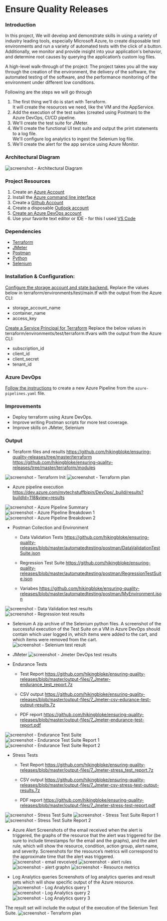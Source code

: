 # Ensure Quality Releases

### Introduction
In this project, We will develop and demonstrate skills in using a variety of industry leading tools, especially Microsoft Azure, to create disposable test environments and run a variety of automated tests with the click of a button. Additionally, we monitor and provide insight into your application's behavior, and determine root causes by querying the application’s custom log files.

A high-level walk-through of the project:
The project takes you all the way through the creation of the environment,
the delivery of the software, the automated testing of the software,
and the performance monitoring of the environment under different low conditions.

Following are the steps we will go through
1. The first thing we'll do is start with Terraform.  
   It will create the resources we need, like the VM and the AppService.  
2. Add the execution of the test suites (created using Postman) to the Azure DevOps, CI/CD pipeline.  
3. We'll create the test suite for JMeter.  
4. We'll create the functional UI test suite and output the print statements to a log file.  
   We'll configure log analytics to ingest the Selenium log file.  
5. We'll create the alert for the app service using Azure Monitor.  

### Architectural Diagram
![screenshot - Architectural Diagram](./output-files/1.architecture-diagram.png?raw=true)

### Project Resources
1. Create an [Azure Account](https://portal.azure.com) 
2. Install the [Azure command line interface](https://docs.microsoft.com/en-us/cli/azure/install-azure-cli?view=azure-cli-latest)
3. Create a [Github Account](https://www.github.com)
4. Create a disposable [Outlook account](https://outlook.com/)
5. [Create an Azure DevOps account](https://azure.microsoft.com/en-us/pricing/details/devops/azure-devops-services/)
6. Use your favorite text editor or IDE - for this I used [VS Code](https://code.visualstudio.com/Download)

### Dependencies
- [Terraform](https://www.terraform.io/downloads.html)
- [JMeter](https://jmeter.apache.org/download_jmeter.cgi)
- [Postman](https://www.postman.com/downloads/)
- [Python](https://www.postman.com/downloads/)
- [Selenium](https://sites.google.com/a/chromium.org/chromedriver/getting-started)

### Installation & Configuration:
[Configure the storage account and state backend.](https://docs.microsoft.com/en-us/azure/terraform/terraform-backend) Replace the values below in terraform/environments/test/main.tf with the output from the Azure CLI:
- storage_account_name
- container_name
- access_key

[Create a Service Principal for Terraform](https://www.terraform.io/docs/providers/azurerm/guides/service_principal_client_secret.html) Replace the below values in terraform/environments/test/terraform.tfvars with the output from the Azure CLI:
- subscription_id
- client_id
- client_secret
- tenant_id

### Azure DevOps
[Follow the instructions](https://docs.microsoft.com/en-us/azure/devops/pipelines/create-first-pipeline?view=azure-devops&tabs=java%2Cyaml%2Cbrowser%2Ctfs-2018-2) to create a new Azure Pipeline from the `azure-pipelines.yaml` file.

### Improvements
- Deploy terraform using Azure DevOps.
- Improve writing Postman scripts for more test coverage.
- Improve skills on JMeter, Selenium

### Output
- Teraform files and results
https://github.com/hikingbloke/ensuring-quality-releases/tree/master/terraform
https://github.com/hikingbloke/ensuring-quality-releases/tree/master/terraform/modules

![screenshot - Terraform Init](./output-files/2_terraform_init.png?raw=true)
![screenshot - Terraform plan](./output-files/3_terraform_plan.png?raw=true)

- Azure pipeline execution
https://dev.azure.com/mytechstuffbipin/DevOps/_build/results?buildId=118&view=results

![screenshot - Azure Pipeline Summary](./output-files/4_azure_pipeline-execution_1.png?raw=true)
![screenshot - Azure Pipeline Breakdown 1](./output-files/4_azure_pipeline-execution_2.png?raw=true)
![screenshot - Azure Pipeline Breakdown 2](./output-files/4_azure_pipeline-execution_3.png?raw=true)

- Postman Collection and Environment
    - Data Validation Tests
        https://github.com/hikingbloke/ensuring-quality-releases/blob/master/automatedtesting/postman/DataValidationTestSuite.json

    - Regression Test Suite
        https://github.com/hikingbloke/ensuring-quality-releases/blob/master/automatedtesting/postman/RegressionTestSuite.json

    - Variabes
        https://github.com/hikingbloke/ensuring-quality-releases/blob/master/automatedtesting/postman/MyEnvironment.json

![screenshot - Data Validation test results](./output-files/5_postman-data-validation-test-results.png?raw=true)
![screenshot - Regression test results](./output-files/5_postman-regression-test-results.png?raw=true)

- Selenium
A zip archive of the Selenium python files. A screenshot of the successful execution of the Test Suite on a VM in Azure DevOps should contain which user logged in, which items were added to the cart, and which items were removed from the cart.
![screenshot - Selenium test result](./output-files/6-selenium-test-results.png?raw=true)

- JMeter
![screenshot - Jmeter DevOps test results](./output-files/7_Jmeter-devops-test-results.png?raw=true)

- Endurance Tests
    - Test Report
        https://github.com/hikingbloke/ensuring-quality-releases/blob/master/output-files/7_Jmeter-endurance_test_report.7z

    - CSV output
        https://github.com/hikingbloke/ensuring-quality-releases/blob/master/output-files/7_Jmeter-csv-edurance-test-output-results.7z

    - PDF report
        https://github.com/hikingbloke/ensuring-quality-releases/blob/master/output-files/7_Jmeter-endurance-test-report.pdf

![screenshot - Endurance Test Suite](./output-files/7_Jmeter-endurance-test-suite.png?raw=true)
![screenshot - Endurance Test Suite Report 1](./output-files/7_Jmeter-endurance-test-report_1.png?raw=true)
![screenshot - Endurance Test Suite Report 2](./output-files/7_Jmeter-endurance-test-report_2.png?raw=true)

- Stress Tests
    - Test Report
        https://github.com/hikingbloke/ensuring-quality-releases/blob/master/output-files/7_Jmeter-stress_test_report.7z

    - CSV output
        https://github.com/hikingbloke/ensuring-quality-releases/blob/master/output-files/7_Jmeter-csv-stress-test-output-results.7z

    - PDF report
        https://github.com/hikingbloke/ensuring-quality-releases/blob/master/output-files/7_Jmeter-stress-test-report.pdf

![screenshot - Stress Test Suite](./output-files/7_Jmeter-stress-test-suite.png?raw=true)
![screenshot - Stress Test Suite Report 1](./output-files/7_Jmeter-stress-test-report_1.png?raw=true)
![screenshot - Stress Test Suite Report 2](./output-files/7_Jmeter-stress-test-report_2.png?raw=true)


- Azure Alert
Screenshots of the email received when the alert is triggered, the graphs of the resource that the alert was triggered for (be sure to include timestamps for the email and the graphs), and the alert rule, which will show the resource, condition, action group, alert name, and severity. Screenshots for the resource’s metrics will correspond to the approximate time that the alert was triggered.
![screenshot - email revceived](./output-files/8_azure-email-alert.png?raw=true)
![screenshot - alert rules](./output-files/8_azure-alert-rules.png?raw=true)
![screenshot - alert graphn](./output-files/8_azure-alert-graph.png?raw=true)
![screenshot - Resource metrics](./output-files/8_web-app-metrics.png?raw=true)

- Log Analytics queries
Screenshots of log analytics queries and result sets which will show specific output of the Azure resource. 
![screenshot - Log Analytics query 1](./output-files/9_log-analytics-query_1.png?raw=true)
![screenshot - Log Analytics query 2](./output-files/9_log-analytics-query_2.png?raw=true)
![screenshot - Log Analytics query 3](./output-files/9_log-analytics-query-webapplogs.png?raw=true)

The result set will include the output of the execution of the Selenium Test Suite.
![screenshot - Terraform plan](./output-files/4.web-app-deployed.png?raw=true)
